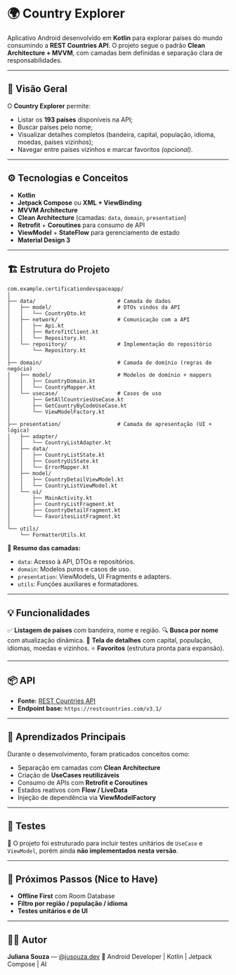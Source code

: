 # 🌍 Country Explorer

Aplicativo Android desenvolvido em **Kotlin** para explorar países do mundo consumindo a **REST Countries API**.
O projeto segue o padrão **Clean Architecture + MVVM**, com camadas bem definidas e separação clara de responsabilidades.

---

## 🧭 Visão Geral

O **Country Explorer** permite:

* Listar os **193 países** disponíveis na API;
* Buscar países pelo nome;
* Visualizar detalhes completos (bandeira, capital, população, idioma, moedas, países vizinhos);
* Navegar entre países vizinhos e marcar favoritos *(opcional)*.

---

## ⚙️ Tecnologias e Conceitos

* **Kotlin**
* **Jetpack Compose** ou **XML + ViewBinding**
* **MVVM Architecture**
* **Clean Architecture** (camadas: `data`, `domain`, `presentation`)
* **Retrofit** + **Coroutines** para consumo de API
* **ViewModel** + **StateFlow** para gerenciamento de estado
* **Material Design 3**

---

## 🏗️ Estrutura do Projeto

```
com.example.certificationdevspaceapp/
│
├── data/                          # Camada de dados
│   ├── model/                     # DTOs vindos da API
│   │   └── CountryDto.kt
│   ├── network/                   # Comunicação com a API
│   │   ├── Api.kt
│   │   ├── RetrofitClient.kt
│   │   └── Repository.kt
│   └── repository/                # Implementação do repositório
│       └── Repository.kt
│
├── domain/                        # Camada de domínio (regras de negócio)
│   ├── model/                     # Modelos de domínio + mappers
│   │   ├── CountryDomain.kt
│   │   └── CountryMapper.kt
│   └── usecase/                   # Casos de uso
│       ├── GetAllCountriesUseCase.kt
│       ├── GetCountryByCodeUseCase.kt
│       └── ViewModelFactory.kt
│
├── presentation/                  # Camada de apresentação (UI + lógica)
│   ├── adapter/
│   │   └── CountryListAdapter.kt
│   ├── data/
│   │   ├── CountryListState.kt
│   │   ├── CountryUiState.kt
│   │   └── ErrorMapper.kt
│   ├── model/
│   │   ├── CountryDetailViewModel.kt
│   │   └── CountryListViewModel.kt
│   └── ui/
│       ├── MainActivity.kt
│       ├── CountryListFragment.kt
│       ├── CountryDetailFragment.kt
│       └── FavoritesListFragment.kt
│
└── utils/
    └── FormatterUtils.kt
```

🧩 **Resumo das camadas:**

* `data`: Acesso à API, DTOs e repositórios.
* `domain`: Modelos puros e casos de uso.
* `presentation`: ViewModels, UI Fragments e adapters.
* `utils`: Funções auxiliares e formatadores.

---

## 💡 Funcionalidades

✅ **Listagem de países** com bandeira, nome e região.
🔍 **Busca por nome** com atualização dinâmica.
📄 **Tela de detalhes** com capital, população, idiomas, moedas e vizinhos.
⭐ **Favoritos** (estrutura pronta para expansão).

---

## 📦 API

* **Fonte:** [REST Countries API](https://restcountries.com/)
* **Endpoint base:** `https://restcountries.com/v3.1/`

---

## 🧠 Aprendizados Principais

Durante o desenvolvimento, foram praticados conceitos como:

* Separação em camadas com **Clean Architecture**
* Criação de **UseCases reutilizáveis**
* Consumo de APIs com **Retrofit e Coroutines**
* Estados reativos com **Flow / LiveData**
* Injeção de dependência via **ViewModelFactory**

---

## 🧪 Testes

🔸 O projeto foi estruturado para incluir testes unitários de `UseCase` e `ViewModel`,
porém ainda **não implementados nesta versão**.

---

## 🚀 Próximos Passos (Nice to Have)

* **Offline First** com Room Database
* **Filtro por região / população / idioma**
* **Testes unitários e de UI**
  
---

## 🧑‍💻 Autor

**Juliana Souza** — [@jusouza.dev](https://github.com/Jusouza)
💼 Android Developer | Kotlin | Jetpack Compose | AI

